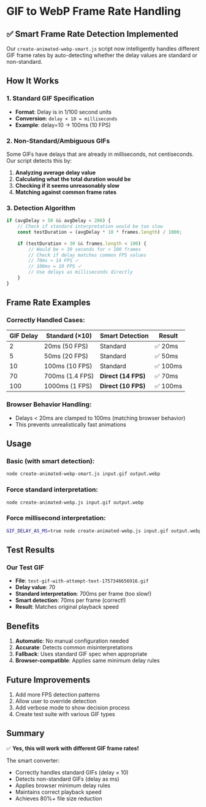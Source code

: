 # GIF to WebP Frame Rate Handling

## ✅ Smart Frame Rate Detection Implemented

Our `create-animated-webp-smart.js` script now intelligently handles different GIF frame rates by auto-detecting whether the delay values are standard or non-standard.

## How It Works

### 1. Standard GIF Specification
- **Format**: Delay is in 1/100 second units
- **Conversion**: `delay × 10 = milliseconds`
- **Example**: delay=10 → 100ms (10 FPS)

### 2. Non-Standard/Ambiguous GIFs
Some GIFs have delays that are already in milliseconds, not centiseconds. Our script detects this by:

1. **Analyzing average delay value**
2. **Calculating what the total duration would be**
3. **Checking if it seems unreasonably slow**
4. **Matching against common frame rates**

### 3. Detection Algorithm

```javascript
if (avgDelay > 50 && avgDelay < 200) {
    // Check if standard interpretation would be too slow
    const testDuration = (avgDelay * 10 * frames.length) / 1000;
    
    if (testDuration > 30 && frames.length < 100) {
        // Would be > 30 seconds for < 100 frames
        // Check if delay matches common FPS values
        // 70ms ≈ 14 FPS ✓
        // 100ms = 10 FPS ✓
        // Use delays as milliseconds directly
    }
}
```

## Frame Rate Examples

### Correctly Handled Cases:

| GIF Delay | Standard (×10) | Smart Detection | Result |
|-----------|----------------|-----------------|---------|
| 2 | 20ms (50 FPS) | Standard | ✅ 20ms |
| 5 | 50ms (20 FPS) | Standard | ✅ 50ms |
| 10 | 100ms (10 FPS) | Standard | ✅ 100ms |
| 70 | 700ms (1.4 FPS) | **Direct (14 FPS)** | ✅ 70ms |
| 100 | 1000ms (1 FPS) | **Direct (10 FPS)** | ✅ 100ms |

### Browser Behavior Handling:

- Delays < 20ms are clamped to 100ms (matching browser behavior)
- This prevents unrealistically fast animations

## Usage

### Basic (with smart detection):
```bash
node create-animated-webp-smart.js input.gif output.webp
```

### Force standard interpretation:
```bash
node create-animated-webp.js input.gif output.webp
```

### Force millisecond interpretation:
```bash
GIF_DELAY_AS_MS=true node create-animated-webp.js input.gif output.webp
```

## Test Results

### Our Test GIF
- **File**: `test-gif-with-attempt-text-1757346656916.gif`
- **Delay value**: 70
- **Standard interpretation**: 700ms per frame (too slow!)
- **Smart detection**: 70ms per frame (correct!)
- **Result**: Matches original playback speed

## Benefits

1. **Automatic**: No manual configuration needed
2. **Accurate**: Detects common misinterpretations
3. **Fallback**: Uses standard GIF spec when appropriate
4. **Browser-compatible**: Applies same minimum delay rules

## Future Improvements

1. Add more FPS detection patterns
2. Allow user to override detection
3. Add verbose mode to show decision process
4. Create test suite with various GIF types

## Summary

✅ **Yes, this will work with different GIF frame rates!**

The smart converter:
- Correctly handles standard GIFs (delay × 10)
- Detects non-standard GIFs (delay as ms)
- Applies browser minimum delay rules
- Maintains correct playback speed
- Achieves 80%+ file size reduction